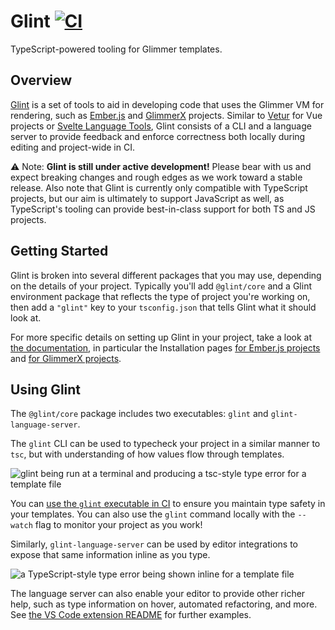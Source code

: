 # Glint [![CI](https://github.com/typed-ember/glint/workflows/CI/badge.svg)](https://github.com/typed-ember/glint/actions?query=workflow%3ACI)

TypeScript-powered tooling for Glimmer templates.

## Overview

[Glint] is a set of tools to aid in developing code that uses the Glimmer VM for rendering, such as [Ember.js] and [GlimmerX] projects. Similar to [Vetur] for Vue projects or [Svelte Language Tools], Glint consists of a CLI and a language server to provide feedback and enforce correctness both locally during editing and project-wide in CI.

⚠️ Note: **Glint is still under active development!** Please bear with us and expect breaking changes and rough edges as we work toward a stable release. Also note that Glint is currently only compatible with TypeScript projects, but our aim is ultimately to support JavaScript as well, as TypeScript's tooling can provide best-in-class support for both TS and JS projects.

[glint]: https://typed-ember.gitbook.io/glint
[ember.js]: https://www.emberjs.com
[glimmerx]: https://github.com/glimmerjs/glimmer-experimental
[vetur]: https://github.com/vuejs/vetur
[svelte language tools]: https://github.com/sveltejs/language-tools

## Getting Started

Glint is broken into several different packages that you may use, depending on the details of your project. Typically you'll add `@glint/core` and a Glint environment package that reflects the type of project you're working on, then add a `"glint"` key to your `tsconfig.json` that tells Glint what it should look at.

For more specific details on setting up Glint in your project, take a look at [the documentation], in particular the Installation pages [for Ember.js projects] and [for GlimmerX projects].

[the documentation]: https://typed-ember.gitbook.io/glint
[for ember.js projects]: https://typed-ember.gitbook.io/glint/using-glint/ember/installation
[for glimmerx projects]: https://typed-ember.gitbook.io/glint/using-glint/glimmerx/installation

## Using Glint

The `@glint/core` package includes two executables: `glint` and `glint-language-server`.

The `glint` CLI can be used to typecheck your project in a similar manner to `tsc`, but with understanding of how values flow through templates.

![glint being run at a terminal and producing a tsc-style type error for a template file](https://user-images.githubusercontent.com/108688/111076577-1d61db00-84ed-11eb-876a-e5b504758d11.png)

You can [use the `glint` executable in CI][using-glint] to ensure you maintain type safety in your templates. You can also use the `glint` command locally with the `--watch` flag to monitor your project as you work!

Similarly, `glint-language-server` can be used by editor integrations to expose that same information inline as you type.

![a TypeScript-style type error being shown inline for a template file](https://user-images.githubusercontent.com/108688/111076679-995c2300-84ed-11eb-934a-3a29f21be89a.png)

The language server can also enable your editor to provide other richer help, such as type information on hover, automated refactoring, and more. See [the VS Code extension README](packages/vscode) for further examples.

[using-glint]: https://typed-ember.gitbook.io/glint/getting-started#using-glint

